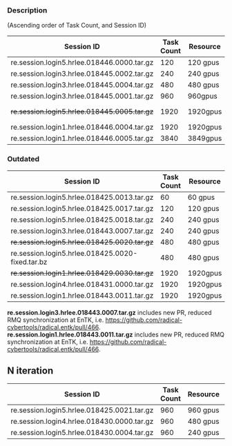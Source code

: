 ### Description

(Ascending order of Task Count, and Session ID)

| Session ID                                 | Task Count | Resource| iters | Note |
| ------------------------------------------ | ---------- | ------- | ----- | ---- |
| re.session.login5.hrlee.018446.0000.tar.gz | 120        | 120 gpus| 1     | **hotfix/prte_profiling** |
| re.session.login3.hrlee.018445.0002.tar.gz | 240        | 240 gpus| 1     | **hotfix/prte_profiling** |
| re.session.login3.hrlee.018445.0004.tar.gz | 480        | 480 gpus| 1     | **hotfix/prte_profiling** |
| re.session.login3.hrlee.018445.0001.tar.gz | 960        | 960gpus | 1     | **hotfix/prte_profiling** |
| ~~re.session.login5.hrlee.018445.0005.tar.gz~~ | 1920       | 1920gpus| 1     | Broken, **hotfix/prte_profiling** |
| re.session.login1.hrlee.018446.0004.tar.gz | 1920       | 1920gpus| 1     | **hotfix/prte_profiling** |
| re.session.login1.hrlee.018446.0005.tar.gz | 3840       | 3849gpus| 1     | FAILED 411/3840 |


### Outdated

| Session ID                                 | Task Count | Resource| iters | Note |
| ------------------------------------------ | ---------- | ------- | ----- | ---- |
| re.session.login5.hrlee.018425.0013.tar.gz | 60         | 60 gpus | 1     |      |
| re.session.login5.hrlee.018425.0017.tar.gz | 120        | 120 gpus| 1     |      |
| re.session.login5.hrlee.018425.0018.tar.gz | 240        | 240 gpus| 1     |      |
| re.session.login3.hrlee.018443.0007.tar.gz | 240        | 240 gpus| 1     | NEW|
| ~~re.session.login5.hrlee.018425.0020.tar.gz~~ | 480        | 480 gpus| 1     | broken |
| re.session.login5.hrlee.018425.0020-fixed.tar.bz | 480    | 480 gpus| 1    | fixed  |
| ~~re.session.login1.hrlee.018429.0030.tar.gz~~ | 1920     | 1920gpus| 1     | broken |
| re.session.login4.hrlee.018431.0000.tar.gz | 1920       | 1920gpus| 1     |      |
| re.session.login1.hrlee.018443.0011.tar.gz | 1920       | 1920gpus| 1     |NEW|

**re.session.login3.hrlee.018443.0007.tar.gz** includes new PR, reduced RMQ synchronization at EnTK, i.e. https://github.com/radical-cybertools/radical.entk/pull/466. 
**re.session.login1.hrlee.018443.0011.tar.gz** includes new PR, reduced RMQ synchronization at EnTK, i.e. https://github.com/radical-cybertools/radical.entk/pull/466. 

## N iteration

| Session ID                                 | Task Count | Resource| iters |
| ------------------------------------------ | ---------- | ------- | ----- |
| re.session.login5.hrlee.018425.0021.tar.gz | 960        | 960 gpus| 1     |
| re.session.login4.hrlee.018430.0000.tar.gz | 960        | 480 gpus| 2     |
| re.session.login5.hrlee.018430.0004.tar.gz | 960        | 240 gpus | 4    |


